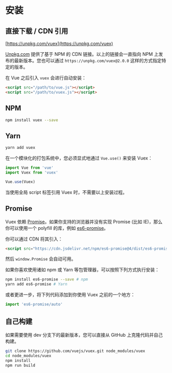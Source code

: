 # 安装

## 直接下载 / CDN 引用

[https://unpkg.com/vuex](https://unpkg.com/vuex)

<!--email_off-->
[Unpkg.com](https://unpkg.com) 提供了基于 NPM 的 CDN 链接。以上的链接会一直指向 NPM 上发布的最新版本。您也可以通过 `https://unpkg.com/vuex@2.0.0` 这样的方式指定特定的版本。
<!--/email_off-->

在 Vue 之后引入 `vuex` 会进行自动安装：

``` html
<script src="/path/to/vue.js"></script>
<script src="/path/to/vuex.js"></script>
```

## NPM

``` bash
npm install vuex --save
```

## Yarn

``` bash
yarn add vuex
```

在一个模块化的打包系统中，您必须显式地通过 `Vue.use()` 来安装 Vuex：

``` js
import Vue from 'vue'
import Vuex from 'vuex'

Vue.use(Vuex)
```

当使用全局 script 标签引用 Vuex 时，不需要以上安装过程。

## Promise

Vuex 依赖 [Promise](https://developer.mozilla.org/zh-CN/docs/Web/JavaScript/Guide/Using_promises)。如果你支持的浏览器并没有实现 Promise (比如 IE)，那么你可以使用一个 polyfill 的库，例如 [es6-promise](https://github.com/stefanpenner/es6-promise)。

你可以通过 CDN 将其引入：

``` html
<script src="https://cdn.jsdelivr.net/npm/es6-promise@4/dist/es6-promise.auto.js"></script>
```

然后 `window.Promise` 会自动可用。

如果你喜欢使用诸如 npm 或 Yarn 等包管理器，可以按照下列方式执行安装：

``` bash
npm install es6-promise --save # npm
yarn add es6-promise # Yarn
```

或者更进一步，将下列代码添加到你使用 Vuex 之前的一个地方：

``` js
import 'es6-promise/auto'
```

## 自己构建

如果需要使用 dev 分支下的最新版本，您可以直接从 GitHub 上克隆代码并自己构建。

``` bash
git clone https://github.com/vuejs/vuex.git node_modules/vuex
cd node_modules/vuex
npm install
npm run build
```
